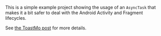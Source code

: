 This is a simple example project showing the usage of an `AsyncTask` that makes it a bit safer to deal with the Android Activity and Fragment lifecycles.

See [the ToastMo post][1] for more details.

[1]: http://toastmo.twotoasters.com/